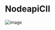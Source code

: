 # NodeapiCII
 
![image](https://user-images.githubusercontent.com/59730229/116783447-3571c780-aa65-11eb-975f-e81ef01968e0.png)
